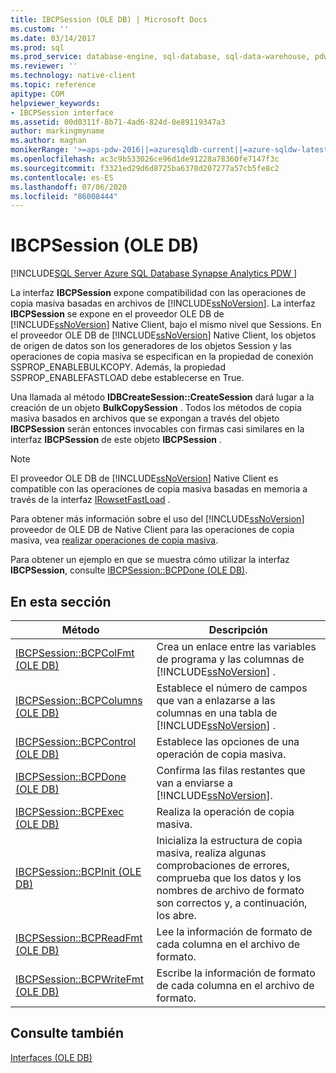 ```yaml
---
title: IBCPSession (OLE DB) | Microsoft Docs
ms.custom: ''
ms.date: 03/14/2017
ms.prod: sql
ms.prod_service: database-engine, sql-database, sql-data-warehouse, pdw
ms.reviewer: ''
ms.technology: native-client
ms.topic: reference
apitype: COM
helpviewer_keywords:
- IBCPSession interface
ms.assetid: 00d0311f-8b71-4ad6-824d-0e89119347a3
author: markingmyname
ms.author: maghan
monikerRange: '>=aps-pdw-2016||=azuresqldb-current||=azure-sqldw-latest||>=sql-server-2016||=sqlallproducts-allversions||>=sql-server-linux-2017||=azuresqldb-mi-current'
ms.openlocfilehash: ac3c9b533026ce96d1de91228a78360fe7147f3c
ms.sourcegitcommit: f3321ed29d6d8725ba6378d207277a57cb5fe8c2
ms.contentlocale: es-ES
ms.lasthandoff: 07/06/2020
ms.locfileid: "86008444"
---
```

# <a name="ibcpsession-ole-db"></a>IBCPSession (OLE DB)
[!INCLUDE[SQL Server Azure SQL Database Synapse Analytics PDW ](../../includes/applies-to-version/sql-asdb-asdbmi-asa-pdw.md)]

  La interfaz **IBCPSession** expone compatibilidad con las operaciones de copia masiva basadas en archivos de [!INCLUDE[ssNoVersion](../../includes/ssnoversion-md.md)]. La interfaz **IBCPSession** se expone en el proveedor OLE DB de [!INCLUDE[ssNoVersion](../../includes/ssnoversion-md.md)] Native Client, bajo el mismo nivel que Sessions. En el proveedor OLE DB de [!INCLUDE[ssNoVersion](../../includes/ssnoversion-md.md)] Native Client, los objetos de origen de datos son los generadores de los objetos Session y las operaciones de copia masiva se especifican en la propiedad de conexión SSPROP_ENABLEBULKCOPY. Además, la propiedad SSPROP_ENABLEFASTLOAD debe establecerse en True.  
  
 Una llamada al método **IDBCreateSession::CreateSession** dará lugar a la creación de un objeto **BulkCopySession** . Todos los métodos de copia masiva basados en archivos que se expongan a través del objeto **IBCPSession** serán entonces invocables con firmas casi similares en la interfaz **IBCPSession** de este objeto **IBCPSession** .  
  
> [!NOTE]  
>  El proveedor OLE DB de [!INCLUDE[ssNoVersion](../../includes/ssnoversion-md.md)] Native Client es compatible con las operaciones de copia masiva basadas en memoria a través de la interfaz [IRowsetFastLoad](../../relational-databases/native-client-ole-db-interfaces/irowsetfastload-ole-db.md) .  
  
 Para obtener más información sobre el uso del [!INCLUDE[ssNoVersion](../../includes/ssnoversion-md.md)] proveedor de OLE DB de Native Client para las operaciones de copia masiva, vea [realizar operaciones de copia masiva](../../relational-databases/native-client/features/performing-bulk-copy-operations.md).  
  
 Para obtener un ejemplo en que se muestra cómo utilizar la interfaz **IBCPSession**, consulte [IBCPSession::BCPDone &#40;OLE DB&#41;](../../relational-databases/native-client-ole-db-interfaces/ibcpsession-bcpdone-ole-db.md).  
  
## <a name="in-this-section"></a>En esta sección  
  
|Método|Descripción|  
|------------|-----------------|  
|[IBCPSession::BCPColFmt &#40;OLE DB&#41;](../../relational-databases/native-client-ole-db-interfaces/ibcpsession-bcpcolfmt-ole-db.md)|Crea un enlace entre las variables de programa y las columnas de [!INCLUDE[ssNoVersion](../../includes/ssnoversion-md.md)] .|  
|[IBCPSession::BCPColumns &#40;OLE DB&#41;](../../relational-databases/native-client-ole-db-interfaces/ibcpsession-bcpcolumns-ole-db.md)|Establece el número de campos que van a enlazarse a las columnas en una tabla de [!INCLUDE[ssNoVersion](../../includes/ssnoversion-md.md)] .|  
|[IBCPSession::BCPControl &#40;OLE DB&#41;](../../relational-databases/native-client-ole-db-interfaces/ibcpsession-bcpcontrol-ole-db.md)|Establece las opciones de una operación de copia masiva.|  
|[IBCPSession::BCPDone &#40;OLE DB&#41;](../../relational-databases/native-client-ole-db-interfaces/ibcpsession-bcpdone-ole-db.md)|Confirma las filas restantes que van a enviarse a [!INCLUDE[ssNoVersion](../../includes/ssnoversion-md.md)].|  
|[IBCPSession::BCPExec &#40;OLE DB&#41;](../../relational-databases/native-client-ole-db-interfaces/ibcpsession-bcpexec-ole-db.md)|Realiza la operación de copia masiva.|  
|[IBCPSession::BCPInit &#40;OLE DB&#41;](../../relational-databases/native-client-ole-db-interfaces/ibcpsession-bcpinit-ole-db.md)|Inicializa la estructura de copia masiva, realiza algunas comprobaciones de errores, comprueba que los datos y los nombres de archivo de formato son correctos y, a continuación, los abre.|  
|[IBCPSession::BCPReadFmt &#40;OLE DB&#41;](../../relational-databases/native-client-ole-db-interfaces/ibcpsession-bcpreadfmt-ole-db.md)|Lee la información de formato de cada columna en el archivo de formato.|  
|[IBCPSession::BCPWriteFmt &#40;OLE DB&#41;](../../relational-databases/native-client-ole-db-interfaces/ibcpsession-bcpwritefmt-ole-db.md)|Escribe la información de formato de cada columna en el archivo de formato.|  
  
## <a name="see-also"></a>Consulte también  
 [Interfaces &#40;OLE DB&#41;](https://msdn.microsoft.com/library/34c33364-8538-45db-ae41-5654481cda93)  
  
  
